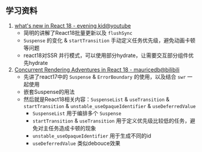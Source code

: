 ## 学习资料
1. [what's new in React 18 - evening kid@youtube](https://www.youtube.com/watch?v=bpVRWrrfM1M&t=1s&ab_channel=eveningkid)
   - 简明的讲解了React18批量更新以及 `flushSync`
   - `Suspense` 的变化 & `startTransition` 手动定义任务优先级，避免动画卡顿等问题
   - react18对SSR 并行模式，可以使用部分hydrate，让需要交互部分组件优先hydrate
2. [Concurrent Rendering Adventures in React 18 - mauricedb@bilibili](https://www.bilibili.com/video/BV1FR4y1b7Qx?p=1)
   - 先讲了react17中的 `Suspense` & `ErrorBoundary` 的使用，以及结合 `swr` 一起使用
   - 嵌套Suspense的用法
   - 然后就是React18相关内容：`SuspenseList` & `useTransition` & `startTransition` & `unstable_useOpaqueIdentifier` & `useDeferredValue`
     - `SuspenseList` 用于编排多个 `Suspense`
     - `startTransition` & `useTransition` 用于定义优先级比较低的任务，避免对主任务造成卡顿的现象
     - `unstable_useOpaqueIdentifier` 用于生成不同的id
     - `useDeferredValue` 类似debouce效果